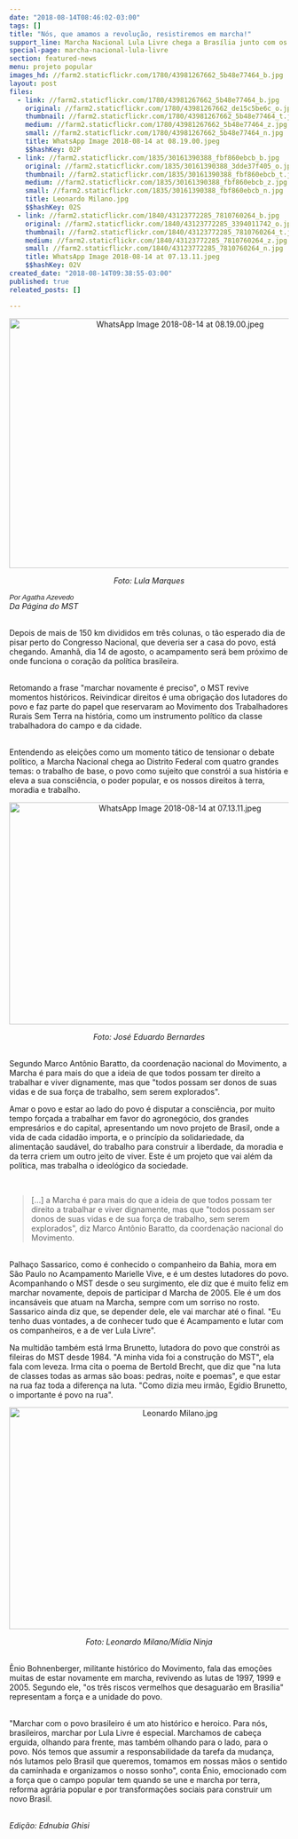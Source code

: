 ```yaml
---
date: "2018-08-14T08:46:02-03:00"
tags: []
title: "Nós, que amamos a revolução, resistiremos em marcha!"
support_line: Marcha Nacional Lula Livre chega a Brasília junto com os anseios da classe trabalhadora brasileira
special-page: marcha-nacional-lula-livre
section: featured-news
menu: projeto popular
images_hd: //farm2.staticflickr.com/1780/43981267662_5b48e77464_b.jpg
layout: post
files:
  - link: //farm2.staticflickr.com/1780/43981267662_5b48e77464_b.jpg
    original: //farm2.staticflickr.com/1780/43981267662_de15c5be6c_o.jpg
    thumbnail: //farm2.staticflickr.com/1780/43981267662_5b48e77464_t.jpg
    medium: //farm2.staticflickr.com/1780/43981267662_5b48e77464_z.jpg
    small: //farm2.staticflickr.com/1780/43981267662_5b48e77464_n.jpg
    title: WhatsApp Image 2018-08-14 at 08.19.00.jpeg
    $$hashKey: 02P
  - link: //farm2.staticflickr.com/1835/30161390388_fbf860ebcb_b.jpg
    original: //farm2.staticflickr.com/1835/30161390388_3dde37f405_o.jpg
    thumbnail: //farm2.staticflickr.com/1835/30161390388_fbf860ebcb_t.jpg
    medium: //farm2.staticflickr.com/1835/30161390388_fbf860ebcb_z.jpg
    small: //farm2.staticflickr.com/1835/30161390388_fbf860ebcb_n.jpg
    title: Leonardo Milano.jpg
    $$hashKey: 02S
  - link: //farm2.staticflickr.com/1840/43123772285_7810760264_b.jpg
    original: //farm2.staticflickr.com/1840/43123772285_3394011742_o.jpg
    thumbnail: //farm2.staticflickr.com/1840/43123772285_7810760264_t.jpg
    medium: //farm2.staticflickr.com/1840/43123772285_7810760264_z.jpg
    small: //farm2.staticflickr.com/1840/43123772285_7810760264_n.jpg
    title: WhatsApp Image 2018-08-14 at 07.13.11.jpeg
    $$hashKey: 02V
created_date: "2018-08-14T09:38:55-03:00"
published: true
releated_posts: []

---
```

<p style="text-align:center"><img alt="WhatsApp Image 2018-08-14 at 08.19.00.jpeg" height="450" src="//farm2.staticflickr.com/1780/43981267662_5b48e77464_b.jpg" width="600" /></p>

<p style="text-align: center;"><em>Foto: Lula Marques</em></p>

<p><em><span style="color: rgb(34, 34, 34); font-family: arial, sans-serif; font-size: 12.8px;">Por Agatha Azevedo</span><br />
Da P&aacute;gina do MST&nbsp;</em></p>

<p><br />
Depois de mais de 150 km divididos em tr&ecirc;s colunas, o t&atilde;o esperado dia de pisar perto do Congresso Nacional, que deveria ser a casa do povo, est&aacute; chegando. Amanh&atilde;, dia 14 de agosto, o acampamento ser&aacute; bem pr&oacute;ximo de onde funciona o cora&ccedil;&atilde;o da pol&iacute;tica brasileira.&nbsp;</p>

<p><br />
Retomando a frase &quot;marchar novamente &eacute; preciso&quot;, o MST revive momentos hist&oacute;ricos. Reivindicar direitos &eacute; uma obriga&ccedil;&atilde;o dos lutadores do povo e faz parte do papel que reservaram ao Movimento dos Trabalhadores Rurais Sem Terra na hist&oacute;ria, como um instrumento pol&iacute;tico da classe trabalhadora do campo e da cidade.&nbsp;</p>

<p><br />
Entendendo as elei&ccedil;&otilde;es como um momento t&aacute;tico de tensionar o debate pol&iacute;tico, a Marcha Nacional chega ao Distrito Federal com quatro grandes temas: o trabalho de base,&nbsp;o povo como sujeito que constr&oacute;i a sua hist&oacute;ria e eleva a sua consci&ecirc;ncia,&nbsp;o poder popular, e os nossos direitos &agrave; terra, moradia e trabalho.&nbsp;</p>

<p style="text-align:center"><img alt="WhatsApp Image 2018-08-14 at 07.13.11.jpeg" height="400" src="//farm2.staticflickr.com/1840/43123772285_7810760264_b.jpg" width="600" /></p>

<p style="text-align: center;"><em>Foto: Jos&eacute; Eduardo Bernardes</em></p>

<p><br />
Segundo Marco Ant&ocirc;nio Baratto, da coordena&ccedil;&atilde;o nacional do Movimento, a Marcha &eacute; para mais do que a ideia de que todos possam ter direito a trabalhar e viver dignamente, mas que &quot;todos possam ser donos de suas vidas e de sua for&ccedil;a de trabalho, sem serem explorados&quot;.&nbsp;</p>

<p>Amar o povo e estar ao lado do povo &eacute; disputar a consci&ecirc;ncia, por muito tempo for&ccedil;ada a trabalhar em favor do agroneg&oacute;cio, dos grandes empres&aacute;rios e do capital, apresentando um novo projeto de Brasil, onde a vida de cada cidad&atilde;o importa, e o princ&iacute;pio da solidariedade, da alimenta&ccedil;&atilde;o saud&aacute;vel, do trabalho para construir a liberdade, da moradia e da terra criem um outro jeito de viver. Este &eacute; um projeto que vai al&eacute;m da pol&iacute;tica, mas trabalha o ideol&oacute;gico da sociedade.&nbsp;</p>

<p>&nbsp;</p>

<blockquote>
<p>[...] a Marcha &eacute; para mais do que a ideia de que todos possam ter direito a trabalhar e viver dignamente, mas que &quot;todos possam ser donos de suas vidas e de sua for&ccedil;a de trabalho, sem serem explorados&quot;, diz Marco Ant&ocirc;nio Baratto, da coordena&ccedil;&atilde;o nacional do Movimento.</p>
</blockquote>

<p><br />
Palha&ccedil;o Sassarico, como &eacute; conhecido o companheiro da Bahia, mora em S&atilde;o Paulo no Acampamento Marielle Vive, e &eacute; um destes lutadores do povo. Acompanhando o MST desde o seu surgimento, ele diz que &eacute; muito feliz em marchar novamente, depois de participar d Marcha de 2005. Ele &eacute; um dos incans&aacute;veis que atuam na Marcha, sempre com um sorriso no rosto. Sassarico ainda diz que, se depender dele, ele vai marchar at&eacute; o final. &quot;Eu tenho duas vontades, a de conhecer tudo que &eacute; Acampamento e lutar com os companheiros, e a de ver Lula Livre&quot;.</p>

<p>Na multid&atilde;o tamb&eacute;m est&aacute; Irma Brunetto, lutadora do povo que constr&oacute;i as fileiras do MST desde 1984. &quot;A minha vida foi a constru&ccedil;&atilde;o do MST&quot;, ela fala com leveza. Irma cita o poema de Bertold Brecht, que diz que &quot;na luta de classes todas as armas s&atilde;o boas: pedras, noite e poemas&quot;, e que estar na rua faz toda a diferen&ccedil;a na luta. &quot;Como dizia meu irm&atilde;o, Eg&iacute;dio Brunetto, o importante &eacute; povo na rua&quot;.</p>

<p style="text-align:center"><img alt="Leonardo Milano.jpg" height="400" src="//farm2.staticflickr.com/1835/30161390388_fbf860ebcb_b.jpg" width="600" /></p>

<p style="text-align: center;"><em>Foto: Leonardo Milano/M&iacute;dia Ninja</em></p>

<p><br />
&Ecirc;nio Bohnenberger, militante hist&oacute;rico do Movimento, fala das emo&ccedil;&otilde;es muitas de estar novamente em marcha, revivendo as lutas de 1997, 1999 e 2005. Segundo ele, &quot;os tr&ecirc;s riscos vermelhos que desaguar&atilde;o em Bras&iacute;lia&quot; representam a for&ccedil;a e a unidade do povo.&nbsp;</p>

<p><br />
&quot;Marchar com o povo brasileiro &eacute; um ato hist&oacute;rico e heroico. Para n&oacute;s, brasileiros, marchar por Lula Livre &eacute; especial.&nbsp;Marchamos de cabe&ccedil;a erguida, olhando para frente, mas tamb&eacute;m olhando para o lado, para o povo. N&oacute;s temos que assumir a responsabilidade da tarefa da mudan&ccedil;a, n&oacute;s lutamos pelo Brasil que queremos, tomamos em nossas m&atilde;os o sentido da caminhada e organizamos o nosso sonho&quot;, conta &Ecirc;nio, emocionado com a for&ccedil;a que o campo popular tem quando se une e marcha por terra, reforma agr&aacute;ria popular e por transforma&ccedil;&otilde;es sociais para construir um novo Brasil.</p>

<p><br />
<em>Edi&ccedil;&atilde;o: Ednubia Ghisi</em><br />
&nbsp;</p>
